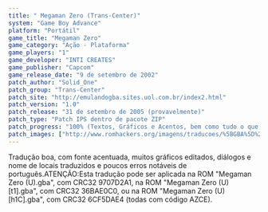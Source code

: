 ```yaml
---
title: " Megaman Zero (Trans-Center)"
system: "Game Boy Advance"
platform: "Portátil"
game_title: "Megaman Zero"
game_category: "Ação - Plataforma"
game_players: "1"
game_developer: "INTI CREATES"
game_publisher: "Capcom"
game_release_date: "9 de setembro de 2002"
patch_author: "Solid_One"
patch_group: "Trans-Center"
patch_site: "http://emulandogba.sites.uol.com.br/index2.html"
patch_version: "1.0"
patch_release: "31 de setembro de 2005 (provavelmente)"
patch_type: "Patch IPS dentro de pacote ZIP"
patch_progress: "100% (Textos, Gráficos e Acentos, bem como tudo o que o autor queria traduzir)"
patch_images: ["http://www.romhackers.org/imagens/traducoes/%5BGBA%5D%20Megaman%20Zero%20-%20Trans-Center%20-%201.png","http://www.romhackers.org/imagens/traducoes/%5BGBA%5D%20Megaman%20Zero%20-%20Trans-Center%20-%202.png","http://www.romhackers.org/imagens/traducoes/%5BGBA%5D%20Megaman%20Zero%20-%20Trans-Center%20-%203.png"]
---
```

Tradução boa, com fonte acentuada, muitos gráficos editados, diálogos e nome de locais traduzidos e poucos erros notáveis de português.ATENÇÃO:Esta tradução pode ser aplicada na ROM "Megaman Zero (U).gba", com CRC32 9707D2A1, na ROM "Megaman Zero (U) [t1].gba", com CRC32 36BAE0C0, ou na ROM "Megaman Zero (U) [h1C].gba", com CRC32 6CF5DAE4 (todas com código AZCE).